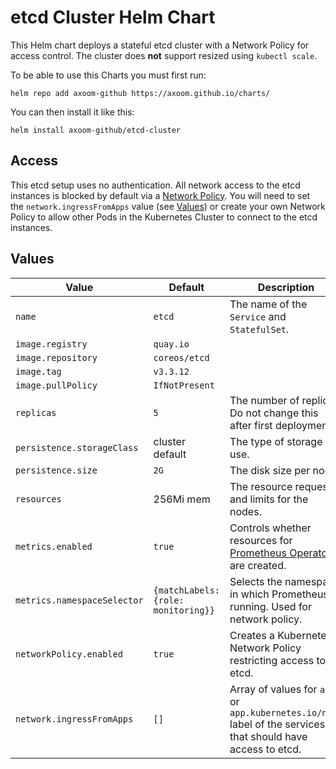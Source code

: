 # etcd Cluster Helm Chart

This Helm chart deploys a stateful etcd cluster with a Network Policy for access control. The cluster does **not** support resized using `kubectl scale`.

To be able to use this Charts you must first run:

    helm repo add axoom-github https://axoom.github.io/charts/

You can then install it like this:

    helm install axoom-github/etcd-cluster

## Access

This etcd setup uses no authentication. All network access to the etcd instances is blocked by default via a [Network Policy](https://kubernetes.io/docs/concepts/services-networking/network-policies/). You will need to set the `network.ingressFromApps` value (see [Values](#values)) or create your own Network Policy to allow other Pods in the Kubernetes Cluster to connect to the etcd instances.

## Values

| Value                       | Default                             | Description                                                                                                  |
|-----------------------------|-------------------------------------|--------------------------------------------------------------------------------------------------------------|
| `name`                      | `etcd`                              | The name of the `Service` and `StatefulSet`.                                                                 |
| `image.registry`            | `quay.io`                           |                                                                                                              |
| `image.repository`          | `coreos/etcd`                       |                                                                                                              |
| `image.tag`                 | `v3.3.12`                           |                                                                                                              |
| `image.pullPolicy`          | `IfNotPresent`                      |                                                                                                              |
| `replicas`                  | `5`                                 | The number of replicas. Do not change this after first deployment!                                           |
| `persistence.storageClass`  | cluster default                     | The type of storage to use.                                                                                  |
| `persistence.size`          | `2G`                                | The disk size per node.                                                                                      |
| `resources`                 | 256Mi mem                           | The resource requests and limits for the nodes.                                                              |
| `metrics.enabled`           | `true`                              | Controls whether resources for [Prometheus Operator](https://coreos.com/operators/prometheus) are created.   |
| `metrics.namespaceSelector` | `{matchLabels: {role: monitoring}}` | Selects the namespace in which Prometheus is running. Used for network policy.                               |
| `networkPolicy.enabled`     | `true`                              | Creates a Kubernetes Network Policy restricting access to etcd.                                              |
| `network.ingressFromApps`   | `[]`                                | Array of values for `app` or `app.kubernetes.io/name` label of the services that should have access to etcd. |

